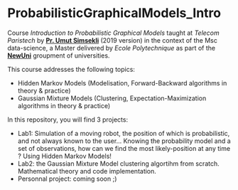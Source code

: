 # ProbabilisticGraphicalModels_Intro

Course *Introduction to Probabilistic Graphical Models* taught at *Telecom Paristech* by **[Pr. Umut Simsekli](https://perso.telecom-paristech.fr/simsekli/)** (2019 version) in the context of the Msc data-science, a Master delivered by *Ecole Polytechnique* as part of the **[NewUni](https://www.insidehighered.com/news/2018/06/28/france-considers-plan-create-university-mit)** groupment of universities.

This course addresses the following topics:
- Hidden Markov Models (Modelisation, Forward-Backward algorithms in theory & practice)
- Gaussian Mixture Models (Clustering, Expectation-Maximization algorithms in theory & practice)

In this repository, you will find 3 projects:
- Lab1: Simulation of a moving robot, the position of which is probabilistic, and not always known to the user... Knowing the probability model and a set of observations, how can we find the most likely-position at any time ? Using Hidden Markov Models!
- Lab2: the Gaussian Mixture Model clustering algortihm from scratch. Mathematical theory and code implementation.
- Personnal project: coming soon ;)
